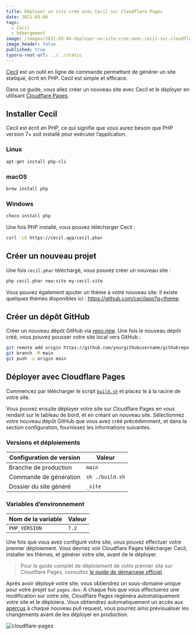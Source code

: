 ```yaml
---
title: Déployer un site créé avec Cecil sur Cloudflare Pages
date: 2021-03-04
tags:
  - Cecil
  - hébergement
image: /images/2021-03-04-deployer-un-site-cree-avec-cecil-sur-cloudflare-pages/cloudflare-pages.png
image_header: false
published: true
typora-root-url: ../../static
---
```


[Cecil](https://cecil.app/) est un outil en ligne de commande permettant de générer un site statique, écrit en PHP. Cecil est simple et efficace.

Dans ce guide, vous allez créer un nouveau site avec Cecil et le déployer en utilisant [Cloudflare Pages](https://pages.cloudflare.com).

## Installer Cecil

Cecil est écrit en PHP, ce qui signifie que vous aurez besoin que PHP version 7+ soit installé pour exécuter l’application.

### Linux

```bash
apt-get install php-cli
```

### macOS

```bash
brew install php
```

### Windows

```bash
choco install php
```

Une fois PHP installé, vous pouvez télécharger Cecil :

```bash
curl -LO https://cecil.app/cecil.phar
```

## Créer un nouveau projet

Une fois `cecil.phar` téléchargé, vous pouvez créer un nouveau site :

```bash
php cecil.phar new:site my-cecil-site
```

Vous pouvez également ajouter un thème à votre nouveau site. Il existe quelques thèmes disponibles ici : https://github.com/cecilapp?q=theme.

## Créer un dépôt GitHub

Créer un nouveau dépôt GitHub via [repo.new](https://repo.new). Une fois le nouveau dépôt créé, vous pouvez pousser votre site local vers GitHub :

```bash
git remote add origin https://github.com/yourgithubusername/githubrepo
git branch -M main
git push -u origin main
```

## Déployer avec Cloudflare Pages

Commencez par télécharger le script [`build.sh`](https://gist.githubusercontent.com/Narno/6b2aa9e6b25581c96435e9296efe0c0e/raw/build.sh) et placez le à la racine de votre site.

Vous pouvez ensuite déployer votre site sur Cloudflare Pages en vous rendant sur le tableau de bord, et en créant un nouveau site. Sélectionnez votre nouveau dépôt GitHub que vous avez créé précédemment, et dans la section configuration, fournissez les informations suivantes.

### Versions et déploiements

| Configuration de version | Valeur |
| ----------------------- | ------- |
| Branche de production   | `main`  |
| Commande de génération  | `sh ./build.sh` |
| Dossier du site généré | `_site` |

### Variables d’environnement

| Nom de la variable | Valeur |
| ------------------ | ------ |
| `PHP_VERSION`      | `7.2`  |

Une fois que vous avez configuré votre site, vous pouvez effectuer votre premier déploiement. Vous devriez voir Cloudflare Pages télécharger Cecil, installer les thèmes, et générer votre site, avant de le déployer.

> Pour le guide complet de déploiement de votre premier site sur Cloudflare Pages, consultez [le quide de démarrage officiel](https://developers.cloudflare.com/pages/getting-started).

Après avoir déployé votre site, vous obtiendrez un sous-domaine unique pour votre projet sur `pages.dev`. A chaque fois que vous effectuerez une modification sur votre site, Cloudflare Pages régénéra automatiquement votre site et le déploiera. Vous obtiendrez automatiquement un accès aux [aperçus](https://developers.cloudflare.com/pages/platform/preview-deployments) à chaque nouveau pull request, vous pourrez ainsi prévisualiser les changements avant de les déployer en production.

![cloudflare-pages](/images/2021-03-04-deployer-un-site-cree-avec-cecil-sur-cloudflare-pages/cloudflare-pages.png)
